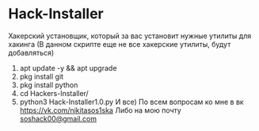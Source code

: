 # Hack-Installer
Хакерский установщик, который за вас установит нужные утилиты для хакинга (В данном скрипте еще не все хакерские утилиты, будут добавляться) 
1. apt update -y && apt upgrade
2. pkg install git
3. pkg install python
4. cd Hackers-Installer/
5. python3 Hack-Installer1.0.py
И все) 
По всем вопросам ко мне в вк https://vk.com/nikitasos1ska
Либо на мою почту soshack00@gmail.com
